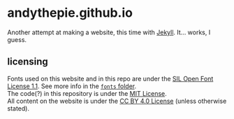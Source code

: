 # andythepie.github.io
Another attempt at making a website, this time with [Jekyll](https://jekyllrb.com). It... works, I guess.

## licensing
Fonts used on this website and in this repo are under the [SIL Open Font License 1.1](https://scripts.sil.org/cms/scripts/page.php?site_id=nrsi&id=OFL). See more info in the [`fonts` folder](assets/fonts/).  
The code(?) in this repository is under the [MIT License](LICENSE).  
All content on the website is under the [CC BY 4.0 License](https://creativecommons.org/licenses/by/4.0/) (unless otherwise stated).